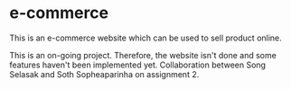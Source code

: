 # e-commerce
This is an e-commerce website which can be used to sell product online.

This is an on-going project. Therefore, the website isn't done and some features haven't been implemented yet.
Collaboration between Song Selasak and Soth Sopheaparinha on assignment 2.
